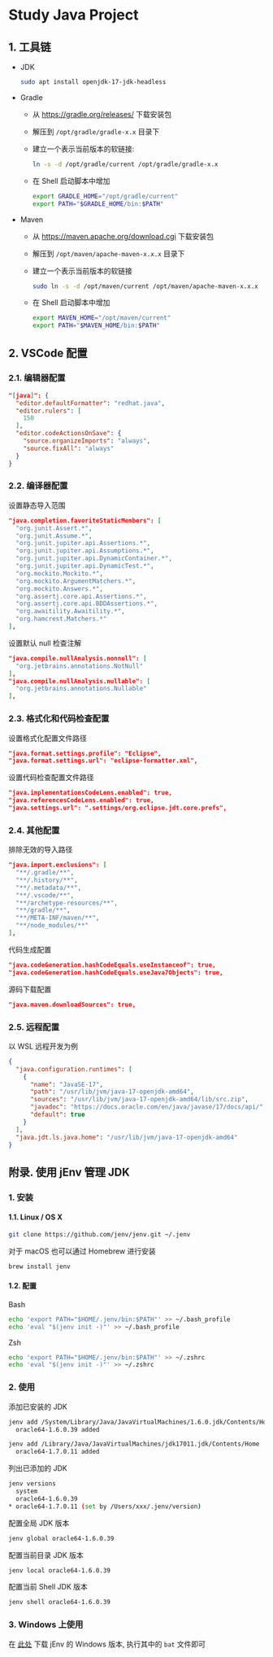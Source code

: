 # Study Java Project

## 1. 工具链

- JDK

  ```bash
  sudo apt install openjdk-17-jdk-headless
  ```

- Gradle

  - 从 <https://gradle.org/releases/> 下载安装包
  - 解压到 `/opt/gradle/gradle-x.x` 目录下
  - 建立一个表示当前版本的软链接:

    ```bash
    ln -s -d /opt/gradle/current /opt/gradle/gradle-x.x
    ```

  - 在 Shell 启动脚本中增加

    ```bash
    export GRADLE_HOME="/opt/gradle/current"
    export PATH="$GRADLE_HOME/bin:$PATH"
    ```

- Maven

  - 从 <https://maven.apache.org/download.cgi> 下载安装包
  - 解压到 `/opt/maven/apache-maven-x.x.x` 目录下
  - 建立一个表示当前版本的软链接

    ```bash
    sudo ln -s -d /opt/maven/current /opt/maven/apache-maven-x.x.x
    ```

  - 在 Shell 启动脚本中增加

    ```bash
    export MAVEN_HOME="/opt/maven/current"
    export PATH="$MAVEN_HOME/bin:$PATH"
    ```

## 2. VSCode 配置

### 2.1. 编辑器配置

```json
"[java]": {
  "editor.defaultFormatter": "redhat.java",
  "editor.rulers": [
    150
  ],
  "editor.codeActionsOnSave": {
    "source.organizeImports": "always",
    "source.fixAll": "always"
  }
}
```

### 2.2. 编译器配置

设置静态导入范围

```json
"java.completion.favoriteStaticMembers": [
  "org.junit.Assert.*",
  "org.junit.Assume.*",
  "org.junit.jupiter.api.Assertions.*",
  "org.junit.jupiter.api.Assumptions.*",
  "org.junit.jupiter.api.DynamicContainer.*",
  "org.junit.jupiter.api.DynamicTest.*",
  "org.mockito.Mockito.*",
  "org.mockito.ArgumentMatchers.*",
  "org.mockito.Answers.*",
  "org.assertj.core.api.Assertions.*",
  "org.assertj.core.api.BDDAssertions.*",
  "org.awaitility.Awaitility.*",
  "org.hamcrest.Matchers.*"
],
```

设置默认 null 检查注解

```json
"java.compile.nullAnalysis.nonnull": [
  "org.jetbrains.annotations.NotNull"
],
"java.compile.nullAnalysis.nullable": [
  "org.jetbrains.annotations.Nullable"
],
```

### 2.3. 格式化和代码检查配置

设置格式化配置文件路径

```json
"java.format.settings.profile": "Eclipse",
"java.format.settings.url": "eclipse-formatter.xml",
```

设置代码检查配置文件路径

```json
"java.implementationsCodeLens.enabled": true,
"java.referencesCodeLens.enabled": true,
"java.settings.url": ".settings/org.eclipse.jdt.core.prefs",
```

### 2.4. 其他配置

排除无效的导入路径

```json
"java.import.exclusions": [
  "**/.gradle/**",
  "**/.history/**",
  "**/.metadata/**",
  "**/.vscode/**",
  "**/archetype-resources/**",
  "**/gradle/**",
  "**/META-INF/maven/**",
  "**/node_modules/**"
],
```

代码生成配置

```json
"java.codeGeneration.hashCodeEquals.useInstanceof": true,
"java.codeGeneration.hashCodeEquals.useJava7Objects": true,
```

源码下载配置

```json
"java.maven.downloadSources": true,
```

### 2.5. 远程配置

以 WSL 远程开发为例

```json
{
  "java.configuration.runtimes": [
    {
      "name": "JavaSE-17",
      "path": "/usr/lib/jvm/java-17-openjdk-amd64",
      "sources": "/usr/lib/jvm/java-17-openjdk-amd64/lib/src.zip",
      "javadoc": "https://docs.oracle.com/en/java/javase/17/docs/api/",
      "default": true
    }
  ],
  "java.jdt.ls.java.home": "/usr/lib/jvm/java-17-openjdk-amd64"
}
```

## 附录. 使用 jEnv 管理 JDK

### 1. 安装

#### 1.1. Linux / OS X

```bash
git clone https://github.com/jenv/jenv.git ~/.jenv
```

对于 macOS 也可以通过 Homebrew 进行安装

```bash
brew install jenv
```

#### 1.2. 配置

Bash

```bash
echo 'export PATH="$HOME/.jenv/bin:$PATH"' >> ~/.bash_profile
echo 'eval "$(jenv init -)"' >> ~/.bash_profile
```

Zsh

```bash
echo 'export PATH="$HOME/.jenv/bin:$PATH"' >> ~/.zshrc
echo 'eval "$(jenv init -)"' >> ~/.zshrc
```

### 2. 使用

添加已安装的 JDK

``` bash
jenv add /System/Library/Java/JavaVirtualMachines/1.6.0.jdk/Contents/Home
  oracle64-1.6.0.39 added

jenv add /Library/Java/JavaVirtualMachines/jdk17011.jdk/Contents/Home
  oracle64-1.7.0.11 added
```

列出已添加的 JDK

```bash
jenv versions
  system
  oracle64-1.6.0.39
* oracle64-1.7.0.11 (set by /Users/xxx/.jenv/version)
```

配置全局 JDK 版本

```bash
jenv global oracle64-1.6.0.39
```

配置当前目录 JDK  版本

```bash
jenv local oracle64-1.6.0.39
```

配置当前 Shell JDK 版本

```bash
jenv shell oracle64-1.6.0.39
```

### 3. Windows 上使用

在 [此处](https://github.com/FelixSelter/JEnv-for-Windows) 下载 jEnv 的 Windows 版本, 执行其中的 `bat` 文件即可
